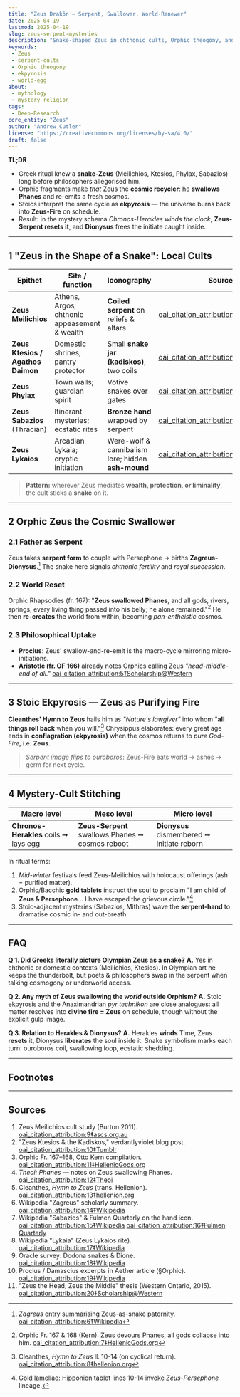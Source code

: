 ```yaml
---
title: "Zeus Drakôn — Serpent, Swallower, World-Renewer"
date: 2025-04-19
lastmod: 2025-04-19
slug: zeus-serpent-mysteries
description: "Snake-shaped Zeus in chthonic cults, Orphic theogony, and Stoic ekpyrosis, mapped onto the Herakles–Dionysus macro-/micro-myth."
keywords:
 - Zeus
 - serpent-cults
 - Orphic theogony
 - ekpyrosis
 - world-egg
about:
 - mythology
 - mystery religion
tags:
 - Deep-Research
core_entity: "Zeus"
author: "Andrew Cutler"
license: "https://creativecommons.org/licenses/by-sa/4.0/"
draft: false
---
```


**TL;DR**

- Greek ritual knew a **snake-Zeus** (Meilichios, Ktesios, Phylax, Sabazios) long before philosophers allegorised him.
- Orphic fragments make *that* Zeus the **cosmic recycler**: he **swallows Phanes** and re-emits a fresh cosmos.
- Stoics interpret the same cycle as **ekpyrosis** — the universe burns back into **Zeus-Fire** on schedule.
- Result: in the mystery schema *Chronos-Herakles winds the clock*, **Zeus-Serpent resets it**, and **Dionysus** frees the initiate caught inside.

---

## 1 "Zeus in the Shape of a Snake": Local Cults

| Epithet | Site / function | Iconography | Source |
|---------|-----------------|-------------|--------|
| **Zeus Meilichios** | Athens, Argos; chthonic appeasement & wealth | **Coiled serpent** on reliefs & altars | [oai_citation_attribution:0‡ascs.org.au](https://www.ascs.org.au/news/ascs31/Burton.pdf?utm_source=chatgpt.com) |
| **Zeus Ktesios / Agathos Daimon** | Domestic shrines; pantry protector | Small **snake jar (kadiskos)**, two coils | [oai_citation_attribution:1‡Tumblr](https://verdantlyviolet.tumblr.com/post/643083523253829632/zeus-ktesios-and-the-kadiskos-zeus-ktesios-of-the?utm_source=chatgpt.com) |
| **Zeus Phylax** | Town walls; guardian spirit | Votive snakes over gates | [oai_citation_attribution:2‡Wikipedia](https://en.wikipedia.org/wiki/Oracle?utm_source=chatgpt.com) |
| **Zeus Sabazios** (Thracian) | Itinerant mysteries; ecstatic rites | **Bronze hand** wrapped by serpent | [oai_citation_attribution:3‡Wikipedia](https://en.wikipedia.org/wiki/Sabazios?utm_source=chatgpt.com) |
| **Zeus Lykaios** | Arcadian Lykaia; cryptic initiation | Were-wolf & cannibalism lore; hidden **ash-mound** | [oai_citation_attribution:4‡Wikipedia](https://en.wikipedia.org/wiki/Lykaia?utm_source=chatgpt.com) |

> **Pattern:** wherever Zeus mediates **wealth, protection, or liminality**, the cult sticks a **snake** on it.

---

## 2 Orphic Zeus the Cosmic Swallower

### 2.1 Father as Serpent
Zeus takes **serpent form** to couple with Persephone → births **Zagreus-Dionysus**.[^zagreus] The snake here signals *chthonic fertility* and *royal succession*.

### 2.2 World Reset
Orphic Rhapsodies (fr. 167): "**Zeus swallowed Phanes**, and all gods, rivers, springs, every living thing passed into his belly; he alone remained."[^phanes-swallow]
He then **re-creates** the world from within, becoming *pan-entheistic* cosmos.

### 2.3 Philosophical Uptake
- **Proclus**: Zeus' swallow-and-re-emit is the macro-cycle mirroring micro-initiations.
- **Aristotle (fr. OF 166)** already notes Orphics calling Zeus *"head-middle-end of all."* [oai_citation_attribution:5‡Scholarship@Western](https://ir.lib.uwo.ca/context/etd/article/4619/viewcontent/Zeus_the_Head_Zeus_the_Middle___Studies_in_the_Orphic_Theogonies.pdf?utm_source=chatgpt.com)

---

## 3 Stoic Ekpyrosis — Zeus as Purifying Fire

**Cleanthes' Hymn to Zeus** hails him as *"Nature's lawgiver"* into whom "**all things roll back** when you will."[^cleanthes] Chrysippus elaborates: every great age ends in **conflagration (ekpyrosis)** when the cosmos returns to *pure God-Fire*, i.e. **Zeus**.

> *Serpent image flips to ouroboros*: Zeus-Fire eats world → ashes → germ for next cycle.

---

## 4 Mystery-Cult Stitching

| Macro level | Meso level | Micro level |
|-------------|-----------|-------------|
| **Chronos-Herakles** coils ➞ lays egg | **Zeus-Serpent** swallows Phanes ➞ cosmos reboot | **Dionysus** dismembered ➞ initiate reborn |

In ritual terms:
1. *Mid-winter* festivals feed Zeus-Meilichios with holocaust offerings (ash = purified matter).
2. Orphic/Bacchic **gold tablets** instruct the soul to proclaim "I am child of **Zeus & Persephone**… I have escaped the grievous circle."[^tablets]
3. Stoic-adjacent mysteries (Sabazios, Mithras) wave the **serpent-hand** to dramatise cosmic in- and out-breath.

---

## FAQ <!-- retains FAQPage schema support -->

**Q 1. Did Greeks literally picture Olympian Zeus as a snake?**
**A.** Yes in chthonic or domestic contexts (Meilichios, Ktesios). In Olympian art he keeps the thunderbolt, but poets & philosophers swap in the serpent when talking cosmogony or underworld access.

**Q 2. Any myth of Zeus swallowing the *world* outside Orphism?**
**A.** Stoic ekpyrosis and the Anaximandrian *pyr technikon* are close analogues: all matter resolves into **divine fire = Zeus** on schedule, though without the explicit gulp image.

**Q 3. Relation to Herakles & Dionysus?**
**A.** Herakles **winds** Time, Zeus **resets** it, Dionysus **liberates** the soul inside it. Snake symbolism marks each turn: ouroboros coil, swallowing loop, ecstatic shedding.

---

## Footnotes

[^zagreus]: *Zagreus* entry summarising Zeus-as-snake paternity. [oai_citation_attribution:6‡Wikipedia](https://en.wikipedia.org/wiki/Zagreus?utm_source=chatgpt.com)
[^phanes-swallow]: Orphic Fr. 167 & 168 (Kern): Zeus devours Phanes, all gods collapse into him. [oai_citation_attribution:7‡HellenicGods.org](https://www.hellenicgods.org/the-orphic-fragments-of-otto-kern?utm_source=chatgpt.com)
[^cleanthes]: Cleanthes, *Hymn to Zeus* ll. 10-14 (on cyclical return). [oai_citation_attribution:8‡hellenion.org](https://www.hellenion.org/zeus/cleanthes-hymn-to-zeus/?utm_source=chatgpt.com)
[^tablets]: Gold lamellae: Hipponion tablet lines 10-14 invoke *Zeus-Persephone* lineage.

---

## Sources

1. Zeus Meilichios cult study (Burton 2011). [oai_citation_attribution:9‡ascs.org.au](https://www.ascs.org.au/news/ascs31/Burton.pdf?utm_source=chatgpt.com)
2. "Zeus Ktesios & the Kadiskos," verdantlyviolet blog post. [oai_citation_attribution:10‡Tumblr](https://verdantlyviolet.tumblr.com/post/643083523253829632/zeus-ktesios-and-the-kadiskos-zeus-ktesios-of-the?utm_source=chatgpt.com)
3. Orphic Fr. 167–168, Otto Kern compilation. [oai_citation_attribution:11‡HellenicGods.org](https://www.hellenicgods.org/the-orphic-fragments-of-otto-kern?utm_source=chatgpt.com)
4. *Theoi: Phanes* — notes on Zeus swallowing Phanes. [oai_citation_attribution:12‡Theoi](https://www.theoi.com/Protogenos/Phanes.html?utm_source=chatgpt.com)
5. Cleanthes, *Hymn to Zeus* (trans. Hellenion). [oai_citation_attribution:13‡hellenion.org](https://www.hellenion.org/zeus/cleanthes-hymn-to-zeus/?utm_source=chatgpt.com)
6. Wikipedia "Zagreus" scholarly summary. [oai_citation_attribution:14‡Wikipedia](https://en.wikipedia.org/wiki/Zagreus?utm_source=chatgpt.com)
7. Wikipedia "Sabazios" & Fulmen Quarterly on the hand icon. [oai_citation_attribution:15‡Wikipedia](https://en.wikipedia.org/wiki/Sabazios?utm_source=chatgpt.com) [oai_citation_attribution:16‡Fulmen Quarterly](https://www.fulmenquarterly.com/the-hand-of-sabazios?utm_source=chatgpt.com)
8. Wikipedia "Lykaia" (Zeus Lykaios rite). [oai_citation_attribution:17‡Wikipedia](https://en.wikipedia.org/wiki/Lykaia?utm_source=chatgpt.com)
9. Oracle survey: Dodona snakes & Dione. [oai_citation_attribution:18‡Wikipedia](https://en.wikipedia.org/wiki/Oracle?utm_source=chatgpt.com)
10. Proclus / Damascius excerpts in Aether article (§Orphic). [oai_citation_attribution:19‡Wikipedia](https://en.wikipedia.org/wiki/Aether_%28mythology%29?utm_source=chatgpt.com)
11. "Zeus the Head, Zeus the Middle" thesis (Western Ontario, 2015). [oai_citation_attribution:20‡Scholarship@Western](https://ir.lib.uwo.ca/context/etd/article/4619/viewcontent/Zeus_the_Head_Zeus_the_Middle___Studies_in_the_Orphic_Theogonies.pdf?utm_source=chatgpt.com)